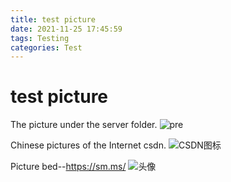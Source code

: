 ```yaml
---
title: test picture
date: 2021-11-25 17:45:59
tags: Testing
categories: Test
---
```

# test picture
The picture under the server folder.
![pre](preview.jpg)

Chinese pictures of the Internet csdn.
![CSDN图标](https://csdnimg.cn/cdn/content-toolbar/csdn-logo_.png?v=20190924.1 "CSDN图标")

Picture bed--https://sm.ms/
![头像](https://i.loli.net/2021/11/25/M63lOJgvwQE5oir.jpg)
